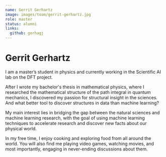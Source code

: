 ```yaml
---
name: Gerrit Gerhartz
image: images/team/gerrit-gerhartz.jpg
role: master
status: alumni
links:
  github: gerhagj
---
```


# Gerrit Gerhartz

I am a master’s student in physics and currently working in the Scientific AI lab on the DFT project.

After I wrote my bachelor's thesis in mathematical physics, where I researched the mathematical structure of the path integral in quantum mechanics, I discovered my passion for structural insight in the sciences. And what better tool to discover structures in data than machine learning?

My main interest lies in bridging the gap between the natural sciences and machine learning research, with the goal of using machine learning techniques to accelerate research and discover new facts about our physical world.

In my free time, I enjoy cooking and exploring food from all around the world. You will also find me playing video games, watching movies, and most importantly, engaging in never-ending discussions about them.
